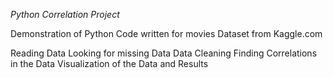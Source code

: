 *Python Correlation Project*

Demonstration of Python Code written for movies Dataset from Kaggle.com

Reading Data
Looking for missing Data
Data Cleaning
Finding Correlations in the Data
Visualization of the Data and Results
